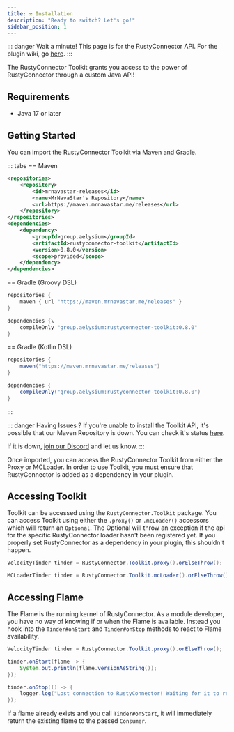 ```yaml
---
title: ⚒️ Installation
description: "Ready to switch? Let's go!"
sidebar_position: 1
---
```


::: danger Wait a minute!
This page is for the RustyConnector API.
For the plugin wiki, go [here](rusty-connector/installation.md).
:::

The RustyConnector Toolkit grants you access to the power of RustyConnector through a custom Java API!

## Requirements
- Java 17 or later

## Getting Started
You can import the RustyConnector Toolkit via Maven and Gradle.

::: tabs
== Maven
```xml
<repositories>
    <repository>
        <id>mrnavastar-releases</id>
        <name>MrNavaStar's Repository</name>
        <url>https://maven.mrnavastar.me/releases</url>
    </repository>
</repositories>
<dependencies>
    <dependency>
        <groupId>group.aelysium</groupId>
        <artifactId>rustyconnector-toolkit</artifactId>
        <version>0.8.0</version>
        <scope>provided</scope>
    </dependency>
</dependencies>
```
== Gradle (Groovy DSL)
```java
repositories {
    maven { url "https://maven.mrnavastar.me/releases" }
}

dependencies {\
    compileOnly "group.aelysium:rustyconnector-toolkit:0.8.0"
}
```
== Gradle (Kotlin DSL)
```java
repositories {
    maven("https://maven.mrnavastar.me/releases")
}

dependencies {
    compileOnly("group.aelysium:rustyconnector-toolkit:0.8.0")
}
```
:::

::: danger Having Issues ?
If you're unable to install the Toolkit API, it's possible that our Maven Repository is down.
You can check it's status [here](https://status.mrnavastar.me/status/services).

If it is down, [join our Discord](https://join.aelysium.group) and let us know.
:::

Once imported, you can access the RustyConnector Toolkit from either the Proxy or MCLoader.
In order to use Toolkit, you must ensure that RustyConnector is added as a dependency in your plugin.

## Accessing Toolkit
Toolkit can be accessed using the `RustyConnector.Toolkit` package.
You can access Toolkit using either the `.proxy()` or `.mcLoader()` accessors which will return an `Optional`.
The Optional will throw an exception if the api for the specific RustyConnector loader hasn't been registered yet.
If you properly set RustyConnector as a dependency in your plugin, this shouldn't happen.
```java title="Proxy Plugin"
VelocityTinder tinder = RustyConnector.Toolkit.proxy().orElseThrow();
```
```java title="MCLoader Plugin"
MCLoaderTinder tinder = RustyConnector.Toolkit.mcLoader().orElseThrow();
```

## Accessing Flame
The Flame is the running kernel of RustyConnector.
As a module developer, you have no way of knowing if or when the Flame is available.
Instead you hook into the `Tinder#onStart` and `Tinder#onStop` methods to react to Flame availability.
```java title="Proxy Plugin"
VelocityTinder tinder = RustyConnector.Toolkit.proxy().orElseThrow();

tinder.onStart(flame -> {
    System.out.println(flame.versionAsString());
});

tinder.onStop(() -> {
    logger.log("Lost connection to RustyConnector! Waiting for it to restart...");
});
```
If a flame already exists and you call `Tinder#onStart`, it will immediately return the existing flame to the passed `Consumer`.
